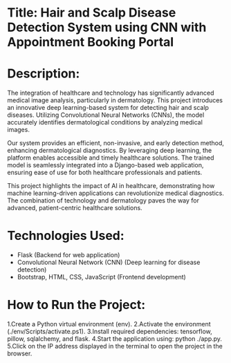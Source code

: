 # Title: Hair and Scalp Disease Detection System using CNN with Appointment Booking Portal

# Description:
The integration of healthcare and technology has significantly advanced medical image analysis, particularly in dermatology. This project introduces an innovative deep learning-based system for detecting hair and scalp diseases. Utilizing Convolutional Neural Networks (CNNs), the model accurately identifies dermatological conditions by analyzing medical images.

Our system provides an efficient, non-invasive, and early detection method, enhancing dermatological diagnostics. By leveraging deep learning, the platform enables accessible and timely healthcare solutions. The trained model is seamlessly integrated into a Django-based web application, ensuring ease of use for both healthcare professionals and patients.

This project highlights the impact of AI in healthcare, demonstrating how machine learning-driven applications can revolutionize medical diagnostics. The combination of technology and dermatology paves the way for advanced, patient-centric healthcare solutions.

# Technologies Used:
- Flask (Backend for web application)
- Convolutional Neural Network (CNN) (Deep learning for disease detection)
- Bootstrap, HTML, CSS, JavaScript (Frontend development)
  
# How to Run the Project:
1.Create a Python virtual environment (env).
2.Activate the environment (./env/Scripts/activate.ps1).
3.Install required dependencies: tensorflow, pillow, sqlalchemy, and flask.
4.Start the application using: python ./app.py.
5.Click on the IP address displayed in the terminal to open the project in the browser.
